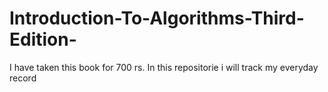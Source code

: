 # Introduction-To-Algorithms-Third-Edition-
I have taken this book for 700 rs. In this repositorie i will track my everyday record
